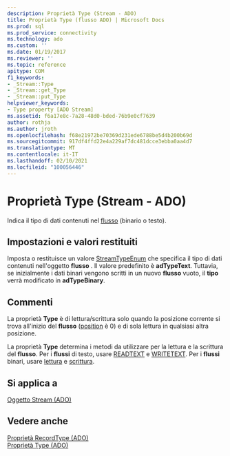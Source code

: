 ```yaml
---
description: Proprietà Type (Stream - ADO)
title: Proprietà Type (flusso ADO) | Microsoft Docs
ms.prod: sql
ms.prod_service: connectivity
ms.technology: ado
ms.custom: ''
ms.date: 01/19/2017
ms.reviewer: ''
ms.topic: reference
apitype: COM
f1_keywords:
- _Stream::Type
- _Stream::get_Type
- _Stream::put_Type
helpviewer_keywords:
- Type property [ADO Stream]
ms.assetid: f6a17e8c-7a28-48d0-bded-76b9e0cf7639
author: rothja
ms.author: jroth
ms.openlocfilehash: f68e21972be70369d231ede6788be5d4b200b69d
ms.sourcegitcommit: 917df4ffd22e4a229af7dc481dcce3ebba0aa4d7
ms.translationtype: MT
ms.contentlocale: it-IT
ms.lasthandoff: 02/10/2021
ms.locfileid: "100056446"
---
```

# <a name="type-property-ado-stream"></a>Proprietà Type (Stream - ADO)
Indica il tipo di dati contenuti nel [flusso](./stream-object-ado.md) (binario o testo).  
  
## <a name="settings-and-return-values"></a>Impostazioni e valori restituiti  
 Imposta o restituisce un valore [StreamTypeEnum](./streamtypeenum.md) che specifica il tipo di dati contenuti nell'oggetto **flusso** . Il valore predefinito è **adTypeText**. Tuttavia, se inizialmente i dati binari vengono scritti in un nuovo **flusso** vuoto, il **tipo** verrà modificato in **adTypeBinary**.  
  
## <a name="remarks"></a>Commenti  
 La proprietà **Type** è di lettura/scrittura solo quando la posizione corrente si trova all'inizio del **flusso** ([position](./position-property-ado.md) è 0) e di sola lettura in qualsiasi altra posizione.  
  
 La proprietà **Type** determina i metodi da utilizzare per la lettura e la scrittura del **flusso**. Per i **flussi** di testo, usare [READTEXT](./readtext-method.md) e [WRITETEXT](./writetext-method.md). Per i **flussi** binari, usare [lettura](./read-method.md) e [scrittura](./write-method.md).  
  
## <a name="applies-to"></a>Si applica a  
 [Oggetto Stream (ADO)](./stream-object-ado.md)  
  
## <a name="see-also"></a>Vedere anche  
 [Proprietà RecordType (ADO)](./recordtype-property-ado.md)   
 [Proprietà Type (ADO)](./type-property-ado.md)
